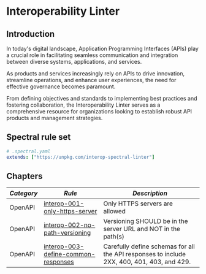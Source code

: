 # Interoperability Linter

## Introduction

In today's digital landscape, Application Programming Interfaces (APIs) play a crucial role in facilitating seamless communication and integration between diverse systems, applications, and services.

As products and services increasingly rely on APIs to drive innovation, streamline operations, and enhance user experiences, the need for effective governance becomes paramount.

From defining objectives and standards to implementing best practices and fostering collaboration, the Interoperability Linter serves as a comprehensive resource for organizations looking to establish robust API products and management strategies.

## Spectral rule set

```yaml
# .spectral.yaml
extends: ["https://unpkg.com/interop-spectral-linter"]
```

## Chapters

| _Category_ | _Rule_                                                      | _Description_                                                                              |
| ---------- | ----------------------------------------------------------- | ------------------------------------------------------------------------------------------ |
| OpenAPI    | [interop-001-only-https-server](rules/openapi/001/rule)       | Only HTTPS servers are allowed                                                             |
| OpenAPI    | [interop-002-no-path-versioning](rules/openapi/002/rule)      | Versioning SHOULD be in the server URL and NOT in the path(s)                              |
| OpenAPI    | [interop-003-define-common-responses](rules/openapi/003/rule) | Carefully define schemas for all the API responses to include 2XX, 400, 401, 403, and 429. |
